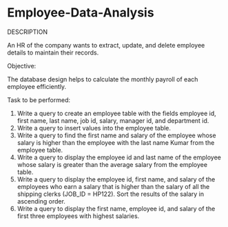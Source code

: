# Employee-Data-Analysis
DESCRIPTION

An HR of the company wants to extract, update, and delete employee details to maintain their records.

Objective:

The database design helps to calculate the monthly payroll of each employee efficiently.

Task to be performed:                               

1. Write a query to create an employee table with the fields employee id, first name, last name, job id, salary, manager id, and department id.
2. Write a query to insert values into the employee table.
3. Write a query to find the first name and salary of the employee whose salary is higher than the employee with the last name Kumar from the employee table.
4. Write a query to display the employee id and last name of the employee whose salary is greater than the average salary from the employee table.
5. Write a query to display the employee id, first name, and salary of the employees who earn a salary that is higher than the salary of all the shipping clerks (JOB_ID = HP122). Sort the results of the salary in ascending order.
6. Write a query to display the first name, employee id, and salary of the first three employees with highest salaries.
